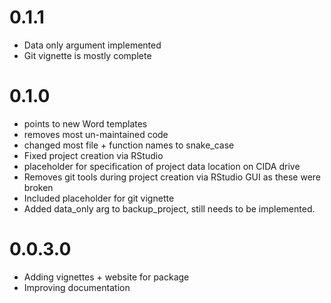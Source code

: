 # 0.1.1

- Data only argument implemented
- Git vignette is mostly complete

# 0.1.0

- points to new Word templates 
- removes most un-maintained code
- changed most file + function names to snake_case
- Fixed project creation via RStudio 
- placeholder for specification of project data location on CIDA drive
- Removes git tools during project creation via RStudio GUI as these were broken
- Included placeholder for git vignette
- Added data_only arg to backup_project, still needs to be implemented. 

# 0.0.3.0

- Adding vignettes + website for package
- Improving documentation
